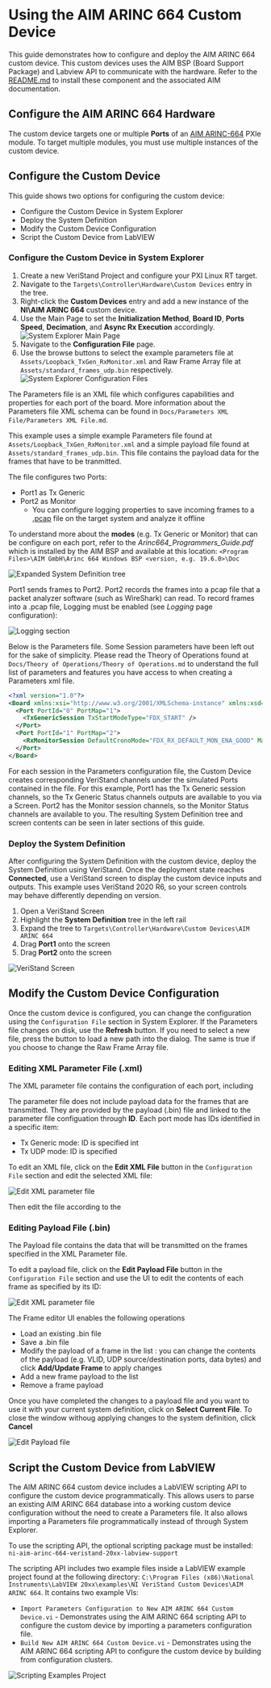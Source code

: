 # Using the AIM ARINC 664 Custom Device

This guide demonstrates how to configure and deploy the AIM ARINC 664 custom device. This custom devices uses the AIM BSP (Board Support Package) and Labview API to communicate with the hardware. Refer to the [README.md](../../README.md) to install these component and the associated AIM documentation.

## Configure the AIM ARINC 664 Hardware

The custom device targets one or multiple **Ports** of an [AIM ARINC-664](https://www.ni.com/it-it/shop/model/aim-arinc-664.html) PXIe module. To target multiple modules, you must use multiple instances of the custom device.

## Configure the Custom Device

This guide shows two options for configuring the custom device:
- Configure the Custom Device in System Explorer
- Deploy the System Definition
- Modify the Custom Device Configuration
- Script the Custom Device from LabVIEW


### Configure the Custom Device in System Explorer

1. Create a new VeriStand Project and configure your PXI Linux RT target.
2. Navigate to the `Targets\Controller\Hardware\Custom Devices` entry in the tree.
3. Right-click the **Custom Devices** entry and add a new instance of the **NI\AIM ARINC 664** custom device.
4. Use the Main Page to set the **Initialization Method**, **Board ID**, **Ports Speed**, **Decimation**, and **Async Rx Execution** accordingly.
![System Explorer Main Page](Screenshots/System_Explorer_main_configured.png)
5. Navigate to the **Configuration File** page.
6. Use the browse buttons to select the example parameters file at `Assets/Loopback_TxGen_RxMonitor.xml` and Raw Frame Array file at `Assets/standard_frames_udp.bin` respectively.
![System Explorer Configuration Files](Screenshots/System_Explorer_configuration_file_configured.png)

The Parameters file is an XML file which configures capabilities and properties for each port of the board. More information about the Parameters file XML schema can be found in `Docs/Parameters XML File/Parameters XML File.md`.

This example uses a simple example Parameters file found at `Assets/Loopback_TxGen_RxMonitor.xml` and a simple payload file found at `Assets/standard_frames_udp.bin`. This file contains the payload data for the frames that have to be tranmitted.

The file configures two Ports:
- Port1 as Tx Generic
- Port2 as Monitor
  - You can configure logging properties to save incoming frames to a [.pcap](https://en.wikipedia.org/wiki/Pcap) file on the target system and analyze it offline

To understand more about the **modes** (e.g. Tx Generic or Monitor) that can be configure on each port, refer to the *Arinc664_Programmers_Guide.pdf* which is installed by the AIM BSP and available at this location: `<Program Files>\AIM GmbH\Arinc 664 Windows BSP <version, e.g. 19.6.0>\Doc`

![Expanded System Definition tree](Screenshots/System_Explorer_tree_expanded.png)

Port1 sends frames to Port2. Port2 records the frames into a pcap file that a packet analyzer software (such as WireShark) can read. To record frames into a .pcap file, Logging must be enabled (see *Logging* page configuration):

![Logging section](Screenshots/System_Explorer_logging_configured.png)

Below is the Parameters file. Some Session parameters have been left out for the sake of simplicity. Please read the Theory of Operations found at `Docs/Theory of Operations/Theory of Operations.md` to understand the full list of parameters and features you have access to when creating a Parameters xml file.

```xml
<?xml version="1.0"?>
<Board xmlns:xsi="http://www.w3.org/2001/XMLSchema-instance" xmlns:xsd="http://www.w3.org/2001/XMLSchema" PortSpeed="FDX_1000MBIT">
  <Port PortId="0" PortMap="1">
    <TxGenericSession TxStartModeType="FDX_START" />
  </Port>
  <Port PortId="1" PortMap="2">
    <RxMonitorSession DefaultCronoMode="FDX_RX_DEFAULT_MON_ENA_GOOD" MaxFileSizeMB="0" />
  </Port>
</Board>
```

For each session in the Parameters configuration file, the Custom Device creates corresponding VeriStand channels under the simulated Ports contained in the file. For this example, Port1 has the Tx Generic session channels, so the Tx Generic Status channels outputs are available to you via a Screen. Port2 has the Monitor session channels, so the Monitor Status channels are available to you. The resulting System Definition tree and screen contents can be seen in later sections of this guide.

### Deploy the System Definition

After configuring the System Definition with the custom device, deploy the System Definition using VeriStand. Once the deployment state reaches **Connected**, use a VeriStand screen to display the custom device inputs and outputs. This example uses VeriStand 2020 R6, so your screen controls may behave differently depending on version.

1. Open a VeriStand Screen
2. Highlight the **System Definition** tree in the left rail
3. Expand the tree to `Targets\Controller\Hardware\Custom Devices\AIM ARINC 664`
4. Drag **Port1** onto the screen
5. Drag **Port2** onto the screen

![VeriStand Screen](Screenshots/VeriStand_screen_deployed.png)

## Modify the Custom Device Configuration

Once the custom device is configured, you can change the configuration using the `Configuration File` section in System Explorer. If the Parameters file changes on disk, use the **Refresh** button. If you need to select a new file, press the button to load a new path into the dialog. The same is true if you choose to change the Raw Frame Array file.

### Editing XML Parameter File (.xml)

The XML parameter file contains the configuration of each port, including

The parameter file does not include payload data for the frames that are transmitted. They are provided by the payload (.bin) file and linked to the parameter file configuation through **ID**. Each port mode has IDs identified in a specific item:
- Tx Generic mode: ID is specified int 
- Tx UDP mode: ID is specified 

To edit an XML file, click on the **Edit XML File** button in the `Configuration File` section and edit the selected XML file: 

![Edit XML parameter file](Screenshots/ConfigEdit_XML.PNG)

Then edit the file according to the <XML parameter file>

### Editing Payload File (.bin)

The Payload file contains the data that will be transmitted on the frames specified in the XML Parameter file. 

To edit a payload file, click on the **Edit Payload File** button in the `Configuration File` section and use the UI to edit the contents of each frame as specified by its ID:

![Edit XML parameter file](Screenshots/ConfigEdit_BIN.PNG)

The Frame editor UI enables the following operations

- Load an existing .bin file
- Save a .bin file
- Modify the payload of a frame in the list : you can change the contents of the payload (e.g. VLID, UDP source/destination ports, data bytes) and click **Add/Update Frame** to apply changes
- Add a new frame payload to the list 
- Remove a frame payload
  
Once you have completed the changes to a payload file and you want to use it with your current system definition, click on **Select Current File**. To close the window withoug applying changes to the system definition, click **Cancel**

![Edit Payload file](Screenshots/EditBinFile.PNG)

## Script the Custom Device from LabVIEW

The AIM ARINC 664 custom device includes a LabVIEW scripting API to configure the custom device programmatically. This allows users to parse an existing AIM ARINC 664 database into a working custom device configuration without the need to create a Parameters file. It also allows importing a Parameters file programmatically instead of through System Explorer.

To use the scripting API, the optional scripting package must be installed:
`ni-aim-arinc-664-veristand-20xx-labview-support`

The scripting API includes two example files inside a LabVIEW example project found at the following directory: `C:\Program Files (x86)\National Instruments\LabVIEW 20xx\examples\NI VeriStand Custom Devices\AIM ARINC 664`. It contains two example VIs:

- `Import Parameters Configuration to New AIM ARINC 664 Custom Device.vi` - Demonstrates using the AIM ARINC 664 scripting API to configure the custom device by importing a parameters configuration file.
- `Build New AIM ARINC 664 Custom Device.vi` - Demonstrates using the AIM ARINC 664 scripting API to configure the custom device by building from configuration clusters.

![Scripting Examples Project](Screenshots/Scripting_examples_project.png)


